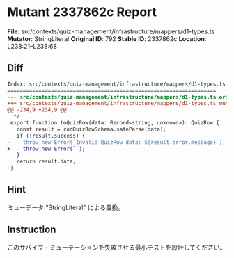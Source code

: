 # Mutant 2337862c Report

**File**: src/contexts/quiz-management/infrastructure/mappers/d1-types.ts
**Mutator**: StringLiteral
**Original ID**: 792
**Stable ID**: 2337862c
**Location**: L238:21–L238:68

## Diff

```diff
Index: src/contexts/quiz-management/infrastructure/mappers/d1-types.ts
===================================================================
--- src/contexts/quiz-management/infrastructure/mappers/d1-types.ts	original
+++ src/contexts/quiz-management/infrastructure/mappers/d1-types.ts	mutated #792
@@ -234,9 +234,9 @@
  */
 export function toQuizRow(data: Record<string, unknown>): QuizRow {
   const result = zodQuizRowSchema.safeParse(data);
   if (!result.success) {
-    throw new Error(`Invalid QuizRow data: ${result.error.message}`);
+    throw new Error(``);
   }
   return result.data;
 }
```

## Hint

ミューテータ "StringLiteral" による置換。

## Instruction

このサバイブ・ミューテーションを失敗させる最小テストを設計してください。